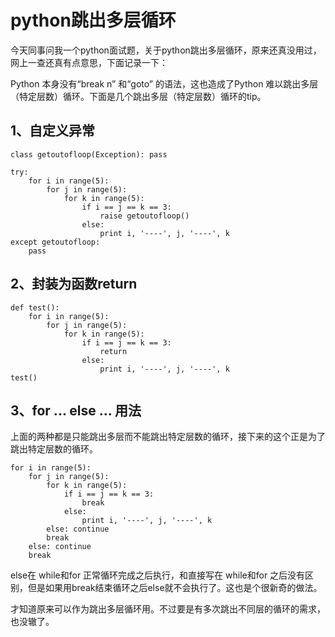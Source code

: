 # python跳出多层循环


今天同事问我一个python面试题，关于python跳出多层循环，原来还真没用过，网上一查还真有点意思，下面记录一下：

Python 本身没有“break n” 和“goto” 的语法，这也造成了Python 难以跳出多层（特定层数）循环。下面是几个跳出多层（特定层数）循环的tip。


## 1、自定义异常


```
class getoutofloop(Exception): pass

try:
    for i in range(5):
        for j in range(5):
            for k in range(5):
                if i == j == k == 3:
                    raise getoutofloop()
                else:
                    print i, '----', j, '----', k
except getoutofloop:
    pass
```

## 2、封装为函数return


```
def test():
    for i in range(5):
        for j in range(5):
            for k in range(5):
                if i == j == k == 3:
                    return
                else:
                    print i, '----', j, '----', k
test()
```
## 3、for ... else ... 用法

上面的两种都是只能跳出多层而不能跳出特定层数的循环，接下来的这个正是为了跳出特定层数的循环。


```
for i in range(5):
    for j in range(5):
        for k in range(5):
            if i == j == k == 3:
                break
            else:
                print i, '----', j, '----', k
        else: continue
        break
    else: continue
    break
```

else在 while和for 正常循环完成之后执行，和直接写在 while和for 之后没有区别，但是如果用break结束循环之后else就不会执行了。这也是个很新奇的做法。

才知道原来可以作为跳出多层循环用。不过要是有多次跳出不同层的循环的需求，也没辙了。


